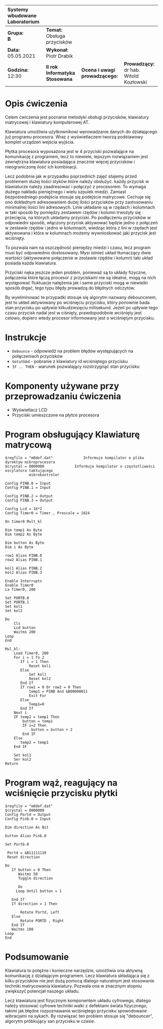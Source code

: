 |Systemy wbudowane Laboratorium | | | |
| :---                          | :--- | --- | --- | 
|**Grupa:**<br> **B**            | **Temat:** <br> Obsługa przycisków  | | |
|**Data:**<br> 05.05.2021       | **Wykonał:** <br> Piotr Drabik        | | |
|**Godzina:**<br> 12:30       | **II rok Informatyka Stosowana**      | **Ocena i uwagi prowadzącego:**   | **Prowadzący:**<br> dr hab. Witold Kozłowski|


# Opis ćwiczenia 

Celem ćwiczenia jest poznanie metodyki obsługi przycisków, klawiatury matrycowej i klawiatury komputerowej AT.

Klawiatura umożliwia użytkownikowi wprowadzanie danych do działającego już programu procesora. Wraz z wyświetlaczem tworzą podstawowy komplet urządzeń wejścia wyjścia. 

Płytka procesora wyposażona jest w 4 przyciski pozwalające na komunikację z programem, lecz to niewiele, lepszym rozwiązaniem jest zewnętrzna klawiatura posiadająca znacznie więcej przycisków i nieograniczonę ilość ich kombinacji. 

Lecz podobnie jak w przypadku poprzednich zajęć stajemy przed problemem dużej ilości styków które należy obsłużyć. każdy przycisk w klawiaturze należy zaadresować i połączyć z procesorem. To wymaga dużego nakładu pieniężnego i wielu szpulek miedzi. Zamiast bezpośredniego podejścia stosuje się podejście matrycowe. Cechuje się ono dokładnym adresowaniem dużej ilości przycisków przy zastosowaniu minimalnej ilości lini adresowych. Linie układane są w rzędach i kolumnach w taki sposób by pomiędzy zestawem rzędów i kolumn trwożyły się przecięcia, na których układamy przyciski. Po podłączeniu przycisków w odpowiedni sposób, włączony przycisk aktywować będzie jedno z połączeń w zestawie rzędów i jedno w kolumnach, wiedząc która z lini w rzędach jest aktywowana i która w kolumnach możemy wywnioskować jaki przycisk jest wciśnięty. 

To pozwala nam na oszczędność pieniędzy miedzi i czasu, lecz program musi być odpowiednio dostosowany. Mysi istnieć układ tłumaczący dwie wartości (aktywowane połączenie w zestawie rzędów i kolumn) taki układ posiada każda klawiatura.

Przyciski nęka jeszcze jeden problem, ponieważ są to układy fizyczne, połączenia które łączą procesor z przyciskami nie są idealne, mogą na nich występować fluktuacje natężenia jak i same przyciski mogą w niewielki sposób drgać, tego typu błędy prowadzą do błędnych odczytów. 

By wyeliminować te przypadki stosuje się algorytm nazwany debouncerem, jest to układ aktywowany po wciśnięciu przycisku, który ponownie bada stan przycisku po upływie kilkudziesięciu milisekund. Jeżeli po upływie tego czasu przycisk nadal jest w ciśnięty, prawdopodobnie wciśnięty jest celowo, dopiero wtedy procesor informowany jest o wciśniętym przycisku.  

# Instrukcje 

-  ```Debounce``` - odpowiedź na problem błędów występujących na połączeniach przycisków 
-  ```Getatkbd``` - pobranie z klawiatury id wciśniętego przycisku 
- ```IF .. THEN``` - warunek pozwalający rozstrzygnąć stan przycisku 

# Komponenty używane przy przeprowadzaniu ćwiczenia 
- Wyświetlacz LCD
- Przyciski umieszczone na płytce procesora 


# Program obsługujący Klawiaturę matrycową

```VB
$regfile = "m8def.dat"				Informuje kompilator o pliku dyrektyw mikroprocesora
$crystal = 8000000				Informuje kompilator o częstotliwości oscylatora taktującego 
           mikrokontroler

Config PINB.0 = Input
Config PINB.1 = Input

Config PINB.2 = Output
Config PINB.3 = Output

Config Lcd = 16*2
Config Timer0 = Timer , Prescale = 1024 

On timer0 Mult_kl

Dim temp1 As Byte 
Dim temp2 As Byte 

Dim button As Byte 
Dim i As Byte 

row1 Alias PINB.0
row2 Alias PINB.1

kol1 Alias PINB.2
kol2 Alias PINB.3

Enable Interrupts
Enable Timer0
La Timer0, 200

Set PORTB.0
Set PORTB.1
Set kol1
Set kol2

Do
    Cls
    Lcd button
    Waitms 200
Loop
End

Mul_kl:
    Load Timer0, 200
    For i = 1 To 2
       If i = 1 Then
           Reset kol1
       Else 
           Set kol1
           Reset kol2
       End If
       If row1 = 0 Or row2 = 0 Then
           temp1 = PINB And &B00000011
           Exit For
       Else
           Temp1=0
       End If 
    Next i
    IF temp2 = temp1 Then
        button = temp1
        IF i=2 Then 
            button = button + 2
        End IF
    Else 
       temp2 = temp1
    End IF

    Set kol1
    Ser kol2 
Return
```


<P style="page-break-before: always">

# Program wąż, reagujący na wciśnięcie przycisku płytki 

```VB
$regfile = "m8def.dat"
$crystal = 8000000
Config Portd = Output
Config Pinb.0 = Input

Dim direction As Bit

button Alias Pinb.0

Set Portb.0

 Portd = &B11111110
 Reset direction

Do
   If button = 0 Then
      Waitms 50
      Toggle direction

      Do
     Loop Until button = 1

   End If
   If direction = 1 Then

       Rotate Portd, Left
   Else
       Rotate PORTD , Right
   End If
   Waitms 100
Loop
End
```
# Podsumowanie 

Klawiatura to potężne i konieczne narzędzie, umożliwia ona aktywną komunikację z działającym programem. Lecz klawiatura składająca się z kilku przycisków nie jest dużą pomocą dlatego naturalnym jest stosowanie techniki matrycowania klawiatury.  Pozwala ona w znacznym stopniu zwiększyć potencjał naszego układu.

Lecz klawiatura jest fizycznym komponentem układu cyfrowego, dlatego należy stosować cyfrowe techniki walki z defektami świata fizycznego, takimi jak błędne rozpoznawanie wciśniętego przycisku spowodowane wibracjami na sykach. By rozwiązać ten problem stosuje się "debouncer", algorytm próbkujący san przycisku w czasie.
